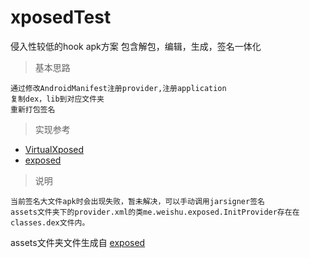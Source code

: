 # xposedTest
侵入性较低的hook apk方案
包含解包，编辑，生成，签名一体化

> 基本思路

```
通过修改AndroidManifest注册provider,注册application
复制dex，lib到对应文件夹
重新打包签名
```

>实现参考
- [VirtualXposed](https://github.com/android-hacker/VirtualXposed)
- [exposed](https://github.com/android-hacker/exposed)


> 说明
```
当前签名大文件apk时会出现失败，暂未解决，可以手动调用jarsigner签名
assets文件夹下的provider.xml的类me.weishu.exposed.InitProvider存在在classes.dex文件内。
```

assets文件夹文件生成自 [exposed](https://github.com/lisabiya/exposed)
